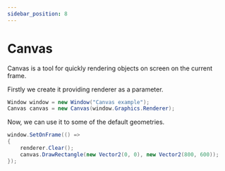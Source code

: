 ```yaml
---
sidebar_position: 8
---
```


# Canvas

Canvas is a tool for quickly rendering objects on screen on the current frame.

Firstly we create it providing renderer as a parameter.

```cs
Window window = new Window("Canvas example");
Canvas canvas = new Canvas(window.Graphics.Renderer);
```

Now, we can use it to some of the default geometries.

```cs
window.SetOnFrame(() =>
{
    renderer.Clear();
    canvas.DrawRectangle(new Vector2(0, 0), new Vector2(800, 600));
});
```